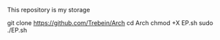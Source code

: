 This repository is my storage

git clone https://github.com/Trebein/Arch
cd Arch
chmod +X EP.sh
sudo ./EP.sh
